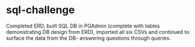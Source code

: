 # sql-challenge

Completed ERD, built SQL DB in PGAdmin (complete with tables demonstrating DB design from ERD), imported all six CSVs and continued to surface the data from the DB- answering questions through queries.
